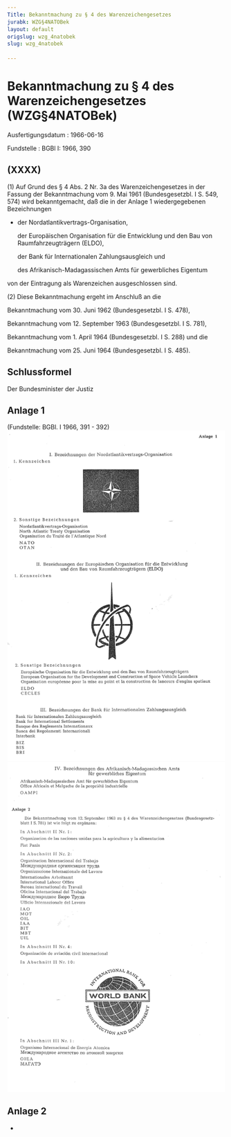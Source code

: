 ```yaml
---
Title: Bekanntmachung zu § 4 des Warenzeichengesetzes
jurabk: WZG§4NATOBek
layout: default
origslug: wzg_4natobek
slug: wzg_4natobek

---
```


# Bekanntmachung zu § 4 des Warenzeichengesetzes (WZG§4NATOBek)

Ausfertigungsdatum
:   1966-06-16

Fundstelle
:   BGBl I: 1966, 390



## (XXXX)

(1) Auf Grund des § 4 Abs. 2 Nr. 3a des Warenzeichengesetzes in der Fassung der Bekanntmachung vom 9. Mai 1961 (Bundesgesetzbl. I S. 549, 574) wird bekanntgemacht, daß die in der Anlage 1 wiedergegebenen Bezeichnungen

*
    der Nordatlantikvertrags-Organisation,


    der Europäischen Organisation für die Entwicklung und den Bau von Raumfahrzeugträgern (ELDO),


    der Bank für Internationalen Zahlungsausgleich und


    des Afrikanisch-Madagassischen Amts für gewerbliches Eigentum






von der Eintragung als Warenzeichen ausgeschlossen sind.

(2) Diese Bekanntmachung ergeht im Anschluß an die

Bekanntmachung vom 30. Juni 1962 (Bundesgesetzbl. I S. 478),


Bekanntmachung vom 12. September 1963 (Bundesgesetzbl. I S. 781),


Bekanntmachung vom 1. April 1964 (Bundesgesetzbl. I S. 288) und die


Bekanntmachung vom 25. Juni 1964 (Bundesgesetzbl. I S. 485).





## Schlussformel

Der Bundesminister der Justiz


## Anlage 1

(Fundstelle: BGBl. I 1966, 391 - 392)
![bgbl1_1966_j0391_0010.jpg](bgbl1_1966_j0391_0010.jpg)![bgbl1_1966_j0392_0010.jpg](bgbl1_1966_j0392_0010.jpg)

## Anlage 2

-

